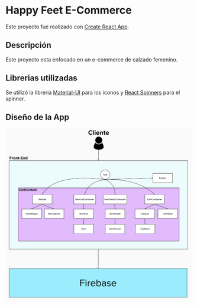 # Happy Feet E-Commerce

Este proyecto fue realizado con [Create React App](https://github.com/facebook/create-react-app).

## Descripción

Este proyecto esta enfocado en un e-commerce de calzado femenino. 

## Librerias utilizadas

Se utilizó la libreria [Material-UI](https://mui.com/) para los iconos y [React Spinners](https://www.npmjs.com/package/react-spinners) para el spinner.

## Diseño de la App

![Diseño app](https://raw.githubusercontent.com/dariomicheli/ReactJS/main/src/design/App%20HappyFeet.png)

